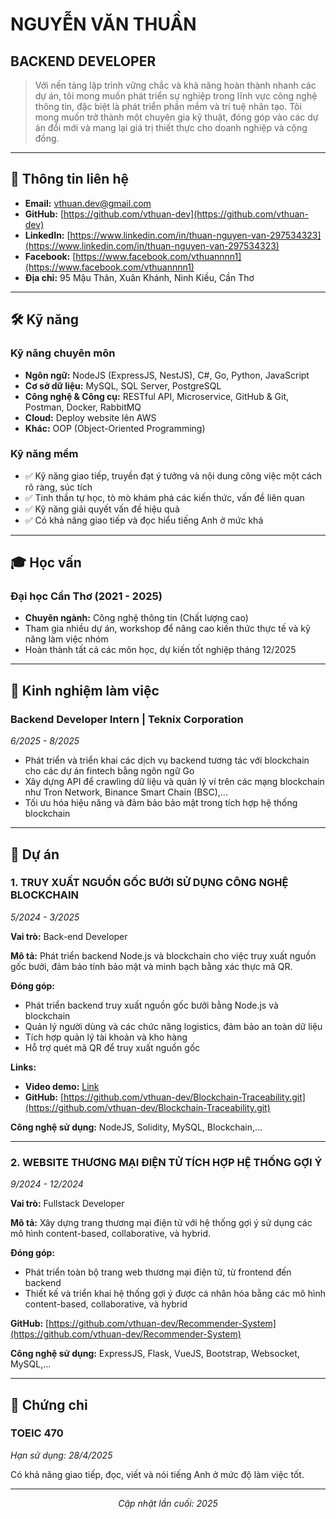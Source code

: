 # NGUYỄN VĂN THUẦN
## BACKEND DEVELOPER

> Với nền tảng lập trình vững chắc và khả năng hoàn thành nhanh các dự án, tôi mong muốn phát triển sự nghiệp trong lĩnh vực công nghệ thông tin, đặc biệt là phát triển phần mềm và trí tuệ nhân tạo. Tôi mong muốn trở thành một chuyên gia kỹ thuật, đóng góp vào các dự án đổi mới và mang lại giá trị thiết thực cho doanh nghiệp và cộng đồng.

---

## 📧 Thông tin liên hệ

- **Email:** vthuan.dev@gmail.com
- **GitHub:** [https://github.com/vthuan-dev](https://github.com/vthuan-dev)
- **LinkedIn:** [https://www.linkedin.com/in/thuan-nguyen-van-297534323](https://www.linkedin.com/in/thuan-nguyen-van-297534323)
- **Facebook:** [https://www.facebook.com/vthuannnn1](https://www.facebook.com/vthuannnn1)
- **Địa chỉ:** 95 Mậu Thân, Xuân Khánh, Ninh Kiều, Cần Thơ

---

## 🛠️ Kỹ năng

### Kỹ năng chuyên môn

- **Ngôn ngữ:** NodeJS (ExpressJS, NestJS), C#, Go, Python, JavaScript
- **Cơ sở dữ liệu:** MySQL, SQL Server, PostgreSQL
- **Công nghệ & Công cụ:** RESTful API, Microservice, GitHub & Git, Postman, Docker, RabbitMQ
- **Cloud:** Deploy website lên AWS
- **Khác:** OOP (Object-Oriented Programming)

### Kỹ năng mềm

- ✅ Kỹ năng giao tiếp, truyền đạt ý tưởng và nội dung công việc một cách rõ ràng, súc tích
- ✅ Tinh thần tự học, tò mò khám phá các kiến thức, vấn đề liên quan
- ✅ Kỹ năng giải quyết vấn đề hiệu quả
- ✅ Có khả năng giao tiếp và đọc hiểu tiếng Anh ở mức khá

---

## 🎓 Học vấn

### **Đại học Cần Thơ** (2021 - 2025)

- **Chuyên ngành:** Công nghệ thông tin (Chất lượng cao)
- Tham gia nhiều dự án, workshop để nâng cao kiến thức thực tế và kỹ năng làm việc nhóm
- Hoàn thành tất cả các môn học, dự kiến tốt nghiệp tháng 12/2025

---

## 💼 Kinh nghiệm làm việc

### **Backend Developer Intern** | Teknix Corporation
*6/2025 - 8/2025*

- Phát triển và triển khai các dịch vụ backend tương tác với blockchain cho các dự án fintech bằng ngôn ngữ Go
- Xây dựng API để crawling dữ liệu và quản lý ví trên các mạng blockchain như Tron Network, Binance Smart Chain (BSC),...
- Tối ưu hóa hiệu năng và đảm bảo bảo mật trong tích hợp hệ thống blockchain

---

## 🚀 Dự án

### 1. **TRUY XUẤT NGUỒN GỐC BƯỞI SỬ DỤNG CÔNG NGHỆ BLOCKCHAIN**
*5/2024 - 3/2025*

**Vai trò:** Back-end Developer

**Mô tả:** Phát triển backend Node.js và blockchain cho việc truy xuất nguồn gốc bưởi, đảm bảo tính bảo mật và minh bạch bằng xác thực mã QR.

**Đóng góp:**
- Phát triển backend truy xuất nguồn gốc bưởi bằng Node.js và blockchain
- Quản lý người dùng và các chức năng logistics, đảm bảo an toàn dữ liệu
- Tích hợp quản lý tài khoản và kho hàng
- Hỗ trợ quét mã QR để truy xuất nguồn gốc

**Links:**
- **Video demo:** [Link](Link)
- **GitHub:** [https://github.com/vthuan-dev/Blockchain-Traceability.git](https://github.com/vthuan-dev/Blockchain-Traceability.git)

**Công nghệ sử dụng:** NodeJS, Solidity, MySQL, Blockchain,...

---

### 2. **WEBSITE THƯƠNG MẠI ĐIỆN TỬ TÍCH HỢP HỆ THỐNG GỢI Ý**
*9/2024 - 12/2024*

**Vai trò:** Fullstack Developer

**Mô tả:** Xây dựng trang thương mại điện tử với hệ thống gợi ý sử dụng các mô hình content-based, collaborative, và hybrid.

**Đóng góp:**
- Phát triển toàn bộ trang web thương mại điện tử, từ frontend đến backend
- Thiết kế và triển khai hệ thống gợi ý được cá nhân hóa bằng các mô hình content-based, collaborative, và hybrid

**GitHub:** [https://github.com/vthuan-dev/Recommender-System](https://github.com/vthuan-dev/Recommender-System)

**Công nghệ sử dụng:** ExpressJS, Flask, VueJS, Bootstrap, Websocket, MySQL,...

---

## 📜 Chứng chỉ

### **TOEIC 470**
*Hạn sử dụng: 28/4/2025*

Có khả năng giao tiếp, đọc, viết và nói tiếng Anh ở mức độ làm việc tốt.

---

<div align="center">
  
  *Cập nhật lần cuối: 2025*
  
</div>
